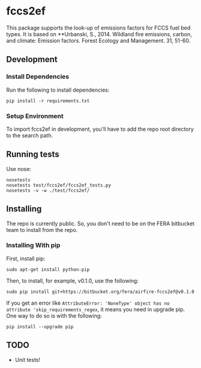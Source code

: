 # fccs2ef

This package supports the look-up of emissions factors for FCCS fuel bed types.
It is based on **Urbanski, S., 2014. Wildland fire emissions, carbon, and
climate: Emission factors. Forest Ecology and Management. 31, 51-60.

## Development

### Install Dependencies

Run the following to install dependencies:

    pip install -r requirements.txt

### Setup Environment

To import fccs2ef in development, you'll have to add the repo root directory
to the search path.

## Running tests

Use nose:

    nosetests
    nosetests test/fccs2ef/fccs2ef_tests.py
    nosetests -v -w ./test/fccs2ef/

## Installing

The repo is currently public. So, you don't need to be on the FERA bitbucket team
to install from the repo.

### Installing With pip

First, install pip:

    sudo apt-get install python-pip

Then, to install, for example, v0.1.0, use the following:

    sudo pip install git+https://bitbucket.org/fera/airfire-fccs2ef@v0.1.0

If you get an error like    ```AttributeError: 'NoneType' object has no attribute 'skip_requirements_regex```, it means you need in upgrade pip.  One way to do so is with the following:

    pip install --upgrade pip

## TODO

- Unit tests!
